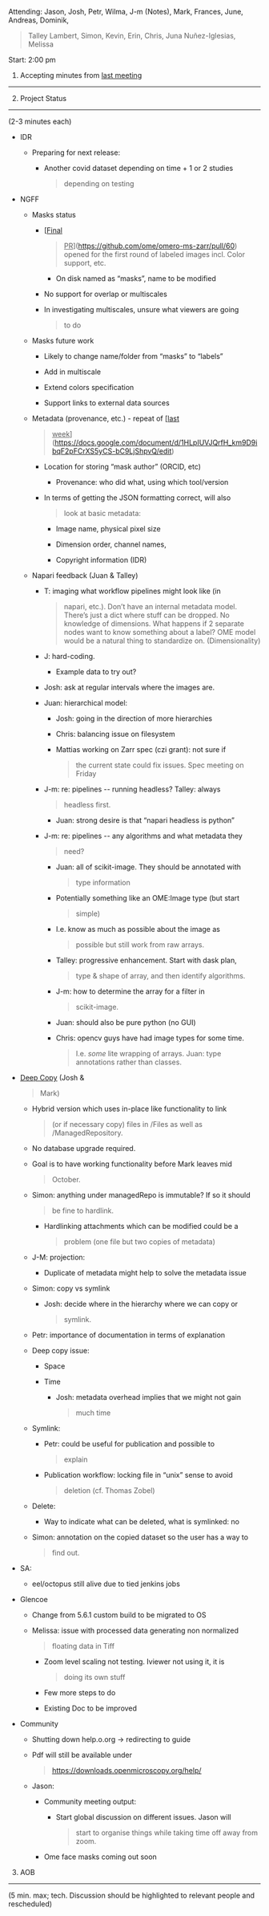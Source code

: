 Attending: Jason, Josh, Petr, Wilma, J-m (Notes), Mark, Frances, June,
Andreas, Dominik,

> Talley Lambert, Simon, Kevin, Erin, Chris, Juna Nuñez-Iglesias,
> Melissa

Start: 2:00 pm

1. Accepting minutes from [<u>last meeting</u>](https://drive.google.com/open?id=0B9Xg53EhqUycZEVHclBwRHNFRGM)
--------------------------------------------------------------------------------------------------------------

2. Project Status
-----------------

(2-3 minutes each)

-   IDR

    -   Preparing for next release:

        -   Another covid dataset depending on time + 1 or 2 studies
            > depending on testing

-   NGFF

    -   Masks status

        -   [<u>Final
            > PR</u>](https://github.com/ome/omero-ms-zarr/pull/60)
            > opened for the first round of labeled images incl. Color
            > support, etc.

            -   On disk named as “masks”, name to be modified

        -   No support for overlap or multiscales

        -   In investigating multiscales, unsure what viewers are going
            > to do

    -   Masks future work

        -   Likely to change name/folder from “masks” to “labels”

        -   Add in multiscale

        -   Extend colors specification

        -   Support links to external data sources

    -   Metadata (provenance, etc.) - repeat of [<u>last
        > week</u>](https://docs.google.com/document/d/1HLpIUVJQrfH_km9D9ibqF2pFCrXS5yCS-bC9LjShpvQ/edit)

        -   Location for storing “mask author” (ORCID, etc)

            -   Provenance: who did what, using which tool/version

        -   In terms of getting the JSON formatting correct, will also
            > look at basic metadata:

            -   Image name, physical pixel size

            -   Dimension order, channel names,

            -   Copyright information (IDR)

    -   Napari feedback (Juan & Talley)

        -   T: imaging what workflow pipelines might look like (in
            > napari, etc.). Don’t have an internal metadata model.
            > There’s just a dict where stuff can be dropped. No
            > knowledge of dimensions. What happens if 2 separate nodes
            > want to know something about a label? OME model would be a
            > natural thing to standardize on. (Dimensionality)

        -   J: hard-coding.

            -   Example data to try out?

        -   Josh: ask at regular intervals where the images are.

        -   Juan: hierarchical model:

            -   Josh: going in the direction of more hierarchies

            -   Chris: balancing issue on filesystem

            -   Mattias working on Zarr spec (czi grant): not sure if
                > the current state could fix issues. Spec meeting on
                > Friday

        -   J-m: re: pipelines -- running headless? Talley: always
            > headless first.

            -   Juan: strong desire is that “napari headless is python”

        -   J-m: re: pipelines -- any algorithms and what metadata they
            > need?

            -   Juan: all of scikit-image. They should be annotated with
                > type information

            -   Potentially something like an OME:Image type (but start
                > simple)

            -   I.e. know as much as possible about the image as
                > possible but still work from raw arrays.

            -   Talley: progressive enhancement. Start with dask plan,
                > type & shape of array, and then identify algorithms.

            -   J-m: how to determine the array for a filter in
                > scikit-image.

            -   Juan: should also be pure python (no GUI)

            -   Chris: opencv guys have had image types for some time.
                > I.e. *some* lite wrapping of arrays. Juan: type
                > annotations rather than classes.

-   [<u>Deep Copy</u>](https://github.com/ome/design/issues/20) (Josh &
    > Mark)

    -   Hybrid version which uses in-place like functionality to link
        > (or if necessary copy) files in /Files as well as
        > /ManagedRepository.

    -   No database upgrade required.

    -   Goal is to have working functionality before Mark leaves mid
        > October.

    -   Simon: anything under managedRepo is immutable? If so it should
        > be fine to hardlink.

        -   Hardlinking attachments which can be modified could be a
            > problem (one file but two copies of metadata)

    -   J-M: projection:

        -   Duplicate of metadata might help to solve the metadata issue

    -   Simon: copy vs symlink

        -   Josh: decide where in the hierarchy where we can copy or
            > symlink.

    -   Petr: importance of documentation in terms of explanation

    -   Deep copy issue:

        -   Space

        -   Time

            -   Josh: metadata overhead implies that we might not gain
                > much time

    -   Symlink:

        -   Petr: could be useful for publication and possible to
            > explain

        -   Publication workflow: locking file in “unix” sense to avoid
            > deletion (cf. Thomas Zobel)

    -   Delete:

        -   Way to indicate what can be deleted, what is symlinked: no

    -   Simon: annotation on the copied dataset so the user has a way to
        > find out.

-   SA:

    -   eel/octopus still alive due to tied jenkins jobs

-   Glencoe

    -   Change from 5.6.1 custom build to be migrated to OS

    -   Melissa: issue with processed data generating non normalized
        > floating data in Tiff

        -   Zoom level scaling not testing. Iviewer not using it, it is
            > doing its own stuff

        -   Few more steps to do

        -   Existing Doc to be improved

-   Community

    -   Shutting down help.o.org -&gt; redirecting to guide

    -   Pdf will still be available under
        > [<u>https://downloads.openmicroscopy.org/help/</u>](https://downloads.openmicroscopy.org/help/)

    -   Jason:

        -   Community meeting output:

            -   Start global discussion on different issues. Jason will
                > start to organise things while taking time off away
                > from zoom.

        -   Ome face masks coming out soon

3. AOB
------

(5 min. max; tech. Discussion should be highlighted to relevant people
and rescheduled)
